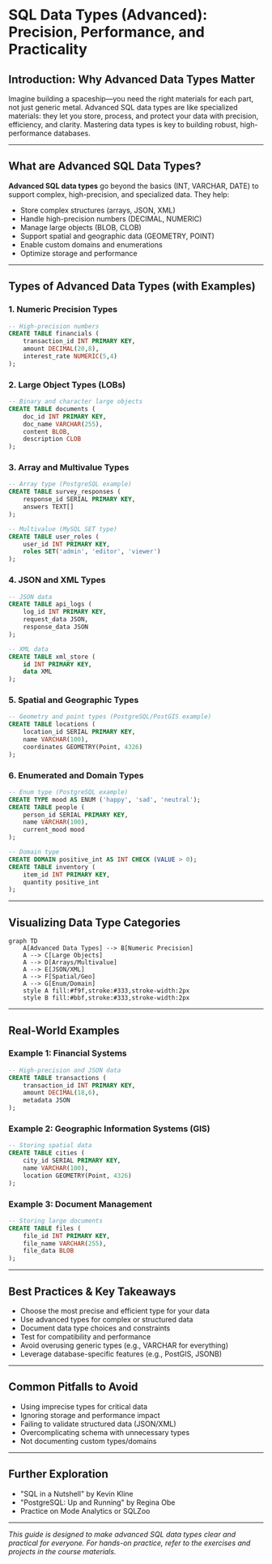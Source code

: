 # SQL Data Types (Advanced): Precision, Performance, and Practicality

## Introduction: Why Advanced Data Types Matter
Imagine building a spaceship—you need the right materials for each part, not just generic metal. Advanced SQL data types are like specialized materials: they let you store, process, and protect your data with precision, efficiency, and clarity. Mastering data types is key to building robust, high-performance databases.

---

## What are Advanced SQL Data Types?
**Advanced SQL data types** go beyond the basics (INT, VARCHAR, DATE) to support complex, high-precision, and specialized data. They help:
- Store complex structures (arrays, JSON, XML)
- Handle high-precision numbers (DECIMAL, NUMERIC)
- Manage large objects (BLOB, CLOB)
- Support spatial and geographic data (GEOMETRY, POINT)
- Enable custom domains and enumerations
- Optimize storage and performance

---

## Types of Advanced Data Types (with Examples)

### 1. Numeric Precision Types
```sql
-- High-precision numbers
CREATE TABLE financials (
    transaction_id INT PRIMARY KEY,
    amount DECIMAL(20,8),
    interest_rate NUMERIC(5,4)
);
```

### 2. Large Object Types (LOBs)
```sql
-- Binary and character large objects
CREATE TABLE documents (
    doc_id INT PRIMARY KEY,
    doc_name VARCHAR(255),
    content BLOB,
    description CLOB
);
```

### 3. Array and Multivalue Types
```sql
-- Array type (PostgreSQL example)
CREATE TABLE survey_responses (
    response_id SERIAL PRIMARY KEY,
    answers TEXT[]
);

-- Multivalue (MySQL SET type)
CREATE TABLE user_roles (
    user_id INT PRIMARY KEY,
    roles SET('admin', 'editor', 'viewer')
);
```

### 4. JSON and XML Types
```sql
-- JSON data
CREATE TABLE api_logs (
    log_id INT PRIMARY KEY,
    request_data JSON,
    response_data JSON
);

-- XML data
CREATE TABLE xml_store (
    id INT PRIMARY KEY,
    data XML
);
```

### 5. Spatial and Geographic Types
```sql
-- Geometry and point types (PostgreSQL/PostGIS example)
CREATE TABLE locations (
    location_id SERIAL PRIMARY KEY,
    name VARCHAR(100),
    coordinates GEOMETRY(Point, 4326)
);
```

### 6. Enumerated and Domain Types
```sql
-- Enum type (PostgreSQL example)
CREATE TYPE mood AS ENUM ('happy', 'sad', 'neutral');
CREATE TABLE people (
    person_id SERIAL PRIMARY KEY,
    name VARCHAR(100),
    current_mood mood
);

-- Domain type
CREATE DOMAIN positive_int AS INT CHECK (VALUE > 0);
CREATE TABLE inventory (
    item_id INT PRIMARY KEY,
    quantity positive_int
);
```

---

## Visualizing Data Type Categories
```mermaid
graph TD
    A[Advanced Data Types] --> B[Numeric Precision]
    A --> C[Large Objects]
    A --> D[Arrays/Multivalue]
    A --> E[JSON/XML]
    A --> F[Spatial/Geo]
    A --> G[Enum/Domain]
    style A fill:#f9f,stroke:#333,stroke-width:2px
    style B fill:#bbf,stroke:#333,stroke-width:2px
```

---

## Real-World Examples

### Example 1: Financial Systems
```sql
-- High-precision and JSON data
CREATE TABLE transactions (
    transaction_id INT PRIMARY KEY,
    amount DECIMAL(18,6),
    metadata JSON
);
```

### Example 2: Geographic Information Systems (GIS)
```sql
-- Storing spatial data
CREATE TABLE cities (
    city_id SERIAL PRIMARY KEY,
    name VARCHAR(100),
    location GEOMETRY(Point, 4326)
);
```

### Example 3: Document Management
```sql
-- Storing large documents
CREATE TABLE files (
    file_id INT PRIMARY KEY,
    file_name VARCHAR(255),
    file_data BLOB
);
```

---

## Best Practices & Key Takeaways
- Choose the most precise and efficient type for your data
- Use advanced types for complex or structured data
- Document data type choices and constraints
- Test for compatibility and performance
- Avoid overusing generic types (e.g., VARCHAR for everything)
- Leverage database-specific features (e.g., PostGIS, JSONB)

---

## Common Pitfalls to Avoid
- Using imprecise types for critical data
- Ignoring storage and performance impact
- Failing to validate structured data (JSON/XML)
- Overcomplicating schema with unnecessary types
- Not documenting custom types/domains

---

## Further Exploration
- "SQL in a Nutshell" by Kevin Kline
- "PostgreSQL: Up and Running" by Regina Obe
- Practice on Mode Analytics or SQLZoo

---
*This guide is designed to make advanced SQL data types clear and practical for everyone. For hands-on practice, refer to the exercises and projects in the course materials.* 